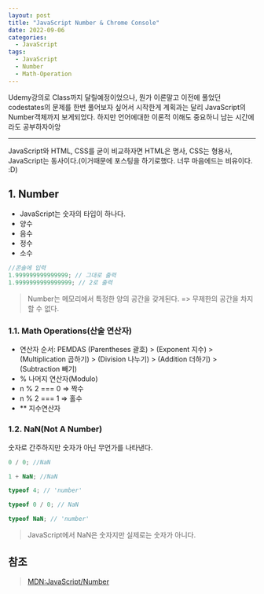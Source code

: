 ```yaml
---
layout: post
title: "JavaScript Number & Chrome Console"
date: 2022-09-06
categories:
  - JavaScript
tags:
  - JavaScript
  - Number
  - Math-Operation
---
```


Udemy강의로 Class까지 달릴예정이었으나, 뭔가 이론말고 이전에 풀었던 codestates의 문제를 한번 풀어보자 싶어서 시작한게 계획과는 달리 JavaScript의 Number객체까지 보게되었다. 하지만 언어에대한 이론적 이해도 중요하니 남는 시간에라도 공부하자아앙

---

JavaScript와 HTML, CSS를 굳이 비교하자면 HTML은 명사, CSS는 형용사, JavaScript는 동사이다.(이거때문에 포스팅을 하기로했다. 너무 마음에드는 비유이다. :D)

## 1. Number

- JavaScript는 숫자의 타입이 하나다.
- 양수
- 음수
- 정수
- 소수

```javascript
//콘솔에 입력
1.999999999999999; // 그대로 출력
1.9999999999999999; // 2로 출력
```

> Number는 메모리에서 특정한 양의 공간을 갖게된다. => 무제한의 공간을 차지 할 수 없다.

### 1.1. Math Operations(산술 연산자)

- 연산자 순서: PEMDAS (Parentheses 괄호) > (Exponent 지수) > (Multiplication 곱하기) > (Division 나누기) > (Addition 더하기) > (Subtraction 빼기)
- % 나머지 연산자(Modulo)
- n % 2 === 0 => 짝수
- n % 2 === 1 => 홀수
- \*\* 지수연산자

### 1.2. NaN(Not A Number)

숫자로 간주하지만 숫자가 아닌 무언가를 나타낸다.

```javascript
0 / 0; //NaN

1 + NaN; //NaN

typeof 4; // 'number'

typeof 0 / 0; // NaN

typeof NaN; // 'number'
```

> JavaScript에서 NaN은 숫자지만 실제로는 숫자가 아니다.

## 참조

> [MDN:JavaScript/Number](https://developer.mozilla.org/ko/docs/Web/JavaScript/Reference/Global_Objects/Number#%EC%98%88%EC%A0%9C)
